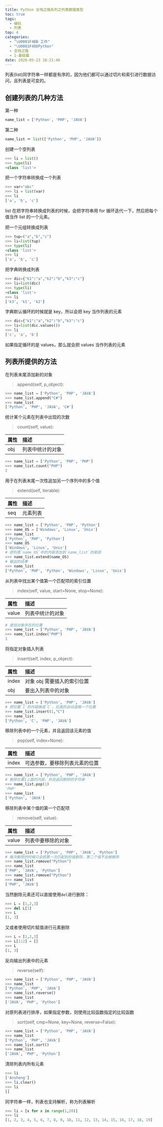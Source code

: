 ```yaml
---
title: Python 全栈之路系列之列表数据类型
toc: true
tags:
  - 编码
  - 列表
top: 4
categories:
  - "\U0001F4BB 工作"
  - "\U0001F40DPython"
  - 全栈之路
  - 1-基础篇
date: 2020-05-23 18:21:46
---
```


列表(list)同字符串一样都是有序的，因为他们都可以通过切片和索引进行数据访问，且列表是可变的。

## 创建列表的几种方法

第一种

```python
name_list = ['Python', 'PHP', 'JAVA']
```

第二种

```python
name_list ＝ list(['Python', 'PHP', 'JAVA'])
```

创建一个空列表

```python
>>> li = list() 
>>> type(li)
<class 'list'>
```

把一个字符串转换成一个列表

```python
>>> var="abc"
>>> li = list(var)
>>> li
['a', 'b', 'c']
```

list 在把字符串转换成列表的时候，会把字符串用 for 循环迭代一下，然后把每个值当作 list 的一个元素。

把一个元组转换成列表

```python
>>> tup=("a","b","c")
>>> li=list(tup)
>>> type(li)
<class 'list'>
>>> li
['a', 'b', 'c']
```

把字典转换成列表

```python
>>> dic={"k1":"a","k2":"b","k3":"c"}
>>> li=list(dic)
>>> type(li)
<class 'list'>
>>> li
['k3', 'k1', 'k2']
```

字典默认循环的时候就是 key，所以会把 key 当作列表的元素

```python
>>> dic={"k1":"a","k2":"b","k3":"c"}
>>> li=list(dic.values())
>>> li
['c', 'a', 'b']
```

如果指定循环的是 values，那么就会把 values 当作列表的元素

## 列表所提供的方法

在列表末尾添加新的对象

> append(self, p_object): 

```python
>>> name_list = ['Python', 'PHP', 'JAVA']
>>> name_list.append("C#")
>>> name_list
['Python', 'PHP', 'JAVA', 'C#']
```

统计某个元素在列表中出现的次数

> count(self, value): 

|属性|描述|
|:--|:--|
|obj|列表中统计的对象|

```python
>>> name_list = ['Python', 'PHP', 'PHP']
>>> name_list.count("PHP")
2
```

用于在列表末尾一次性追加另一个序列中的多个值

> extend(self, iterable): 

|属性|描述|
|:--|:--|
|seq|元素列表|

```python
>>> name_list = ['Python', 'PHP', 'Python']
>>> name_OS = ['Windows', 'Linux', 'Unix']
>>> name_list
['Python', 'PHP', 'Python']
>>> name_OS
['Windows', 'Linux', 'Unix']
# 把列表`name_OS`中的内容添加到`name_list`的尾部
>>> name_list.extend(name_OS)
# 输出的结果
>>> name_list
['Python', 'PHP', 'Python', 'Windows', 'Linux', 'Unix']
```

从列表中找出某个值第一个匹配项的索引位置

> index(self, value, start=None, stop=None): 

|属性|描述|
|:--|:--|
|value|列表中统计的对象|

```python
# 查找对象所在的位置
>>> name_list = ['Python', 'PHP', 'JAVA']
>>> name_list.index("PHP")
1
```

将指定对象插入列表

> insert(self, index, p_object): 

|属性|描述|
|:--|:--|
|index|对象 obj 需要插入的索引位置|
|obj|要出入列表中的对象|

```python
>>> name_list = ['Python', 'PHP', 'JAVA']
# 把位置`1`的内容换成`C`，后面的自动退格一个位置
>>> name_list.insert(1,"C")
>>> name_list
['Python', 'C', 'PHP', 'JAVA']
```

移除列表中的一个元素，并且返回该元素的值

> pop(self, index=None):

|属性|描述|
|:--|:--|
|index|可选参数，要移除列表元素的位置|

```python
>>> name_list = ['Python', 'PHP', 'JAVA']
# 删除位置1上面的内容，并且返回删除的字符串
>>> name_list.pop(1)
'PHP'
>>> name_list
['Python', 'JAVA']
```

移除列表中某个值的第一个匹配项

> remove(self, value): 

|属性|描述|
|:--|:--|
|value|列表中要移除的对象|

```python
>>> name_list = ['Python', 'PHP', 'JAVA', 'Python']
# 每次删除的时候只会把第一次匹配到的值删除，第二个值不会被删除
>>> name_list.remove("Python")
>>> name_list
['PHP', 'JAVA', 'Python']
>>> name_list.remove("Python")
>>> name_list
['PHP', 'JAVA']
```

当然删除元素还可以直接使用`del`进行删除：

```python
>>> L = [1,2,3]
>>> del L[1]
>>> L
[1, 3]
```

又或者使用切片赋值进行元素删除

```python
>>> L = [1,2,3]
>>> L[1:2] = []
>>> L
[1, 3]
```

反向输出列表中的元素

> reverse(self):

```python
>>> name_list = ['Python', 'PHP', 'JAVA']
>>> name_list
['Python', 'PHP', 'JAVA']
>>> name_list.reverse()
>>> name_list
['JAVA', 'PHP', 'Python']
```

对原列表进行排序，如果指定参数，则使用比较函数指定的比较函数

> sort(self, cmp=None, key=None, reverse=False):

```python
>>> name_list = ['Python', 'PHP', 'JAVA']
>>> name_list
['Python', 'PHP', 'JAVA']
>>> name_list.sort()
>>> name_list
['JAVA', 'PHP', 'Python']
```

清除列表内所有元素

```python
>>> li
['Ansheng']
>>> li.clear()
>>> li
[]
```

同字符串一样，列表也支持解析，称为列表解析

```python
>>> li = [x for x in range(1,20)]
>>> li
[1, 2, 3, 4, 5, 6, 7, 8, 9, 10, 11, 12, 13, 14, 15, 16, 17, 18, 19]
```
